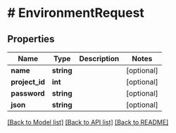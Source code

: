 # # EnvironmentRequest

## Properties

Name | Type | Description | Notes
------------ | ------------- | ------------- | -------------
**name** | **string** |  | [optional]
**project_id** | **int** |  | [optional]
**password** | **string** |  | [optional]
**json** | **string** |  | [optional]

[[Back to Model list]](../../README.md#models) [[Back to API list]](../../README.md#endpoints) [[Back to README]](../../README.md)
